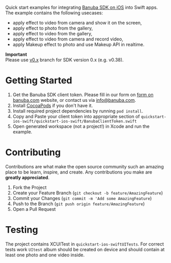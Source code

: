 Quick start examples for integrating [Banuba SDK on iOS](https://docs.banuba.com/face-ar-sdk-v1/ios/ios_getting_started) into Swift apps.  
The example contains the following usecases:   
- apply effect to video from camera and show it on the screen,  
- apply effect to photo from the gallery,  
- apply effect to video from the gallery,  
- apply effect to video from camera and record video,
- apply Makeup effect to photo and use Makeup API in realtime.    
  
**Important**  
Please use [v0.x](../../tree/v0.x) branch for SDK version 0.x (e.g. v0.38).  
  
# Getting Started

1. Get the Banuba SDK client token. Please fill in our form on [form on banuba.com](https://www.banuba.com/face-filters-sdk) website, or contact us via [info@banuba.com](mailto:info@banuba.com).
2. Install [CocoaPods](https://guides.cocoapods.org/using/getting-started.html) if you don't have it.
3. Install required project dependencies by running `pod install`.
4. Copy and Paste your client token into appropriate section of `quickstart-ios-swift/quickstart-ios-swift/BanubaClientToken.swift`
5. Open generated workspace (not a project!) in Xcode and run the example.

# Contributing

Contributions are what make the open source community such an amazing place to be learn, inspire, and create. Any contributions you make are **greatly appreciated**.

1. Fork the Project
2. Create your Feature Branch (`git checkout -b feature/AmazingFeature`)
3. Commit your Changes (`git commit -m 'Add some AmazingFeature`)
4. Push to the Branch (`git push origin feature/AmazingFeature`)
5. Open a Pull Request

# Testing

The project contains XCUITest in `quickstart-ios-swiftUITests`. For correct tests work `UItest` album should be created on device and should contain at least one photo and one video inside.
